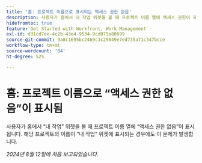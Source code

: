 ```yaml
---
title: '홈: 프로젝트 이름으로 표시되는 액세스 권한 없음'
description: 사용자가 홈에서 내 작업 위젯을 볼 때 프로젝트 이름 열에 액세스 권한이 표시되지 않습니다. 이 문제는 프로젝트 이름이 내 작업 위젯에 표시되는 경우에도 발생합니다.
hidefromtoc: true
feature: Get Started with Workfront, Work Management
exl-id: d31cd7ee-4c2b-43e4-9534-9cd075a80699
source-git-commit: 9a8c1695bc2469c3c29849e7ed735a71c347bcce
workflow-type: tm+mt
source-wordcount: '84'
ht-degree: 52%

---
```


# 홈: 프로젝트 이름으로 “액세스 권한 없음”이 표시됨

<!--valid issue, won't fix until legacy home is deprecated-->

사용자가 홈에서 “내 작업” 위젯을 볼 때 프로젝트 이름 열에 “액세스 권한 없음”이 표시됩니다. 해당 프로젝트의 이름이 “내 작업” 위젯에 표시되는 경우에도 이 문제가 발생합니다.

_2024년 8월 12일에 처음 보고되었습니다._
